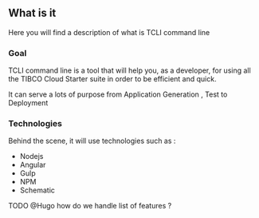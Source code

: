 ## What is it

Here you will find a description of what is TCLI command line

### Goal

TCLI command line is a tool that will help you, as a developer, for using all the TIBCO Cloud Starter suite in order to be efficient and quick.

It can serve a lots of purpose from Application Generation , Test to Deployment

### Technologies

Behind the scene, it will use technologies such as : 
- Nodejs
- Angular
- Gulp
- NPM
- Schematic



TODO @Hugo how do we handle list of features ?


